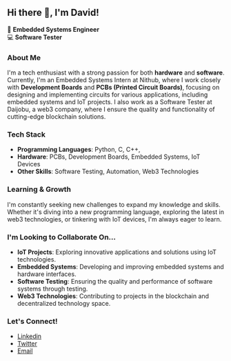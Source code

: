 ## Hi there 👋, I'm David!

🔧 **Embedded Systems Engineer** </br>
💻 **Software Tester**

### About Me

I'm a tech enthusiast with a strong passion for both **hardware** and **software**. Currently, I'm an Embedded Systems Intern at Nithub, where I work closely with **Development Boards** and **PCBs (Printed Circuit Boards)**, focusing on designing and implementing circuits for various applications, including embedded systems and IoT projects. I also work as a Software Tester at Daijobu, a web3 company, where I ensure the quality and functionality of cutting-edge blockchain solutions.

### Tech Stack

- **Programming Languages**: Python, C, C++,
- **Hardware**: PCBs, Development Boards, Embedded Systems, IoT Devices
- **Other Skills**: Software Testing, Automation, Web3 Technologies

### Learning & Growth

I'm constantly seeking new challenges to expand my knowledge and skills. Whether it's diving into a new programming language, exploring the latest in web3 technologies, or tinkering with IoT devices, I'm always eager to learn.

### I'm Looking to Collaborate On...

- **IoT Projects**: Exploring innovative applications and solutions using IoT technologies.
- **Embedded Systems**: Developing and improving embedded systems and hardware interfaces.
- **Software Testing**: Ensuring the quality and performance of software systems through testing.
- **Web3 Technologies**: Contributing to projects in the blockchain and decentralized technology space.

### Let's Connect!

- [Linkedin](https://www.linkedin.com/in/deeyv/)
- [Twitter](https://x.com/daveadesX)
- [Email](mailto:jesugbohunmi23@gmail.com)
